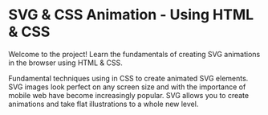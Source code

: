 # SVG & CSS Animation - Using HTML & CSS

Welcome to the project! Learn the fundamentals of creating SVG animations in the browser using HTML & CSS.

Fundamental techniques using in CSS to create animated SVG elements. 
SVG images look perfect on any screen size and with the importance of mobile web have become increasingly popular. 
SVG allows you to create animations and take flat illustrations to a whole new level.
